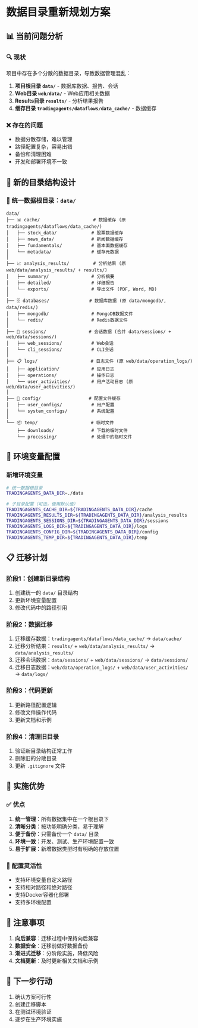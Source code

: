 # 数据目录重新规划方案

## 📊 当前问题分析

### 🔍 现状
项目中存在多个分散的数据目录，导致数据管理混乱：

1. **项目根目录 `data/`** - 数据库数据、报告、会话
2. **Web目录 `web/data/`** - Web应用相关数据
3. **Results目录 `results/`** - 分析结果报告
4. **缓存目录 `tradingagents/dataflows/data_cache/`** - 数据缓存

### ❌ 存在的问题
- 数据分散存储，难以管理
- 路径配置复杂，容易出错
- 备份和清理困难
- 开发和部署环境不一致

## 🎯 新的目录结构设计

### 📁 统一数据根目录：`data/`

```
data/
├── 📊 cache/                    # 数据缓存 (原 tradingagents/dataflows/data_cache/)
│   ├── stock_data/             # 股票数据缓存
│   ├── news_data/              # 新闻数据缓存
│   ├── fundamentals/           # 基本面数据缓存
│   └── metadata/               # 缓存元数据
│
├── 📈 analysis_results/         # 分析结果 (原 web/data/analysis_results/ + results/)
│   ├── summary/                # 分析摘要
│   ├── detailed/               # 详细报告
│   └── exports/                # 导出文件 (PDF, Word, MD)
│
├── 🗄️ databases/               # 数据库数据 (原 data/mongodb/, data/redis/)
│   ├── mongodb/                # MongoDB数据文件
│   └── redis/                  # Redis数据文件
│
├── 📝 sessions/                # 会话数据 (合并 data/sessions/ + web/data/sessions/)
│   ├── web_sessions/           # Web会话
│   └── cli_sessions/           # CLI会话
│
├── 📋 logs/                    # 日志文件 (原 web/data/operation_logs/)
│   ├── application/            # 应用日志
│   ├── operations/             # 操作日志
│   └── user_activities/        # 用户活动日志 (原 web/data/user_activities/)
│
├── 🔧 config/                  # 配置文件缓存
│   ├── user_configs/           # 用户配置
│   └── system_configs/         # 系统配置
│
└── 📦 temp/                    # 临时文件
    ├── downloads/              # 下载的临时文件
    └── processing/             # 处理中的临时文件
```

## 🔧 环境变量配置

### 新增环境变量
```bash
# 统一数据根目录
TRADINGAGENTS_DATA_DIR=./data

# 子目录配置（可选，使用默认值）
TRADINGAGENTS_CACHE_DIR=${TRADINGAGENTS_DATA_DIR}/cache
TRADINGAGENTS_RESULTS_DIR=${TRADINGAGENTS_DATA_DIR}/analysis_results
TRADINGAGENTS_SESSIONS_DIR=${TRADINGAGENTS_DATA_DIR}/sessions
TRADINGAGENTS_LOGS_DIR=${TRADINGAGENTS_DATA_DIR}/logs
TRADINGAGENTS_CONFIG_DIR=${TRADINGAGENTS_DATA_DIR}/config
TRADINGAGENTS_TEMP_DIR=${TRADINGAGENTS_DATA_DIR}/temp
```

## 📋 迁移计划

### 阶段1：创建新目录结构
1. 创建统一的 `data/` 目录结构
2. 更新环境变量配置
3. 修改代码中的路径引用

### 阶段2：数据迁移
1. 迁移缓存数据：`tradingagents/dataflows/data_cache/` → `data/cache/`
2. 迁移分析结果：`results/` + `web/data/analysis_results/` → `data/analysis_results/`
3. 迁移会话数据：`data/sessions/` + `web/data/sessions/` → `data/sessions/`
4. 迁移日志数据：`web/data/operation_logs/` + `web/data/user_activities/` → `data/logs/`

### 阶段3：代码更新
1. 更新路径配置逻辑
2. 修改文件操作代码
3. 更新文档和示例

### 阶段4：清理旧目录
1. 验证新目录结构正常工作
2. 删除旧的分散目录
3. 更新 `.gitignore` 文件

## 🎯 实施优势

### ✅ 优点
1. **统一管理**：所有数据集中在一个根目录下
2. **清晰分类**：按功能明确分类，易于理解
3. **便于备份**：只需备份一个 `data/` 目录
4. **环境一致**：开发、测试、生产环境配置一致
5. **易于扩展**：新增数据类型时有明确的存放位置

### 🔧 配置灵活性
- 支持环境变量自定义路径
- 支持相对路径和绝对路径
- 支持Docker容器化部署
- 支持多环境配置

## 📝 注意事项

1. **向后兼容**：迁移过程中保持向后兼容
2. **数据安全**：迁移前做好数据备份
3. **渐进式迁移**：分阶段实施，降低风险
4. **文档更新**：及时更新相关文档和示例

## 🚀 下一步行动

1. 确认方案可行性
2. 创建迁移脚本
3. 在测试环境验证
4. 逐步在生产环境实施